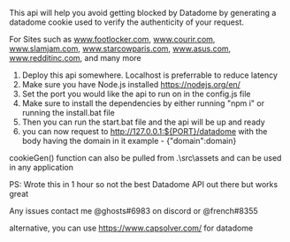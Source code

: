 This api will help you avoid getting blocked by Datadome by generating a datadome cookie used to verify the authenticity
of your request.

For Sites such as
www.footlocker.com,
www.courir.com,
www.slamjam.com,
www.starcowparis.com,
www.asus.com,
www.redditinc.com,
and many more

1. Deploy this api somewhere. Localhost is preferrable to reduce latency
2. Make sure you have Node.js installed https://nodejs.org/en/
3. Set the port you would like the api to run on in the config.js file
4. Make sure to install the dependencies by either running "npm i" or running the install.bat file
5. Then you can run the start.bat file and the api will be up and ready
6. you can now request to http://127.0.0.1:${PORT}/datadome with the body having the domain in it example - {"domain":domain}

cookieGen() function can also be pulled from .\src\assets and can be used in any application

PS: Wrote this in 1 hour so not the best Datadome API out there but works great

Any issues contact me @ghosts#6983 on discord or @french#8355

alternative, you can use https://www.capsolver.com/ for datadome
